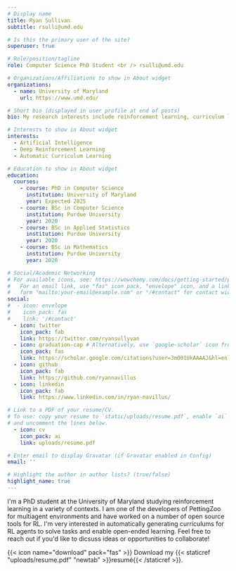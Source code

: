 ```yaml
---
# Display name
title: Ryan Sullivan
subtitle: rsulli@umd.edu

# Is this the primary user of the site?
superuser: true

# Role/position/tagline
role: Computer Science PhD Student <br /> rsulli@umd.edu

# Organizations/Affiliations to show in About widget
organizations:
  - name: University of Maryland
    url: https://www.umd.edu/

# Short bio (displayed in user profile at end of posts)
bio: My research interests include reinforcement learning, curriculum learning, and multi-agent systems

# Interests to show in About widget
interests:
  - Artificial Intelligence
  - Deep Reinforcement Learning
  - Automatic Curriculum Learning

# Education to show in About widget
education:
  courses:
    - course: PhD in Computer Science
      institution: University of Maryland
      year: Expected 2025
    - course: BSc in Computer Science
      institution: Purdue University
      year: 2020
    - course: BSc in Applied Statistics
      institution: Purdue University
      year: 2020
    - course: BSc in Mathematics
      institution: Purdue University
      year: 2020

# Social/Academic Networking
# For available icons, see: https://wowchemy.com/docs/getting-started/page-builder/#icons
#   For an email link, use "fas" icon pack, "envelope" icon, and a link in the
#   form "mailto:your-email@example.com" or "/#contact" for contact widget.
social:
#  - icon: envelope
#    icon_pack: fas
#    link: '/#contact'
  - icon: twitter
    icon_pack: fab
    link: https://twitter.com/ryansullyvan
  - icon: graduation-cap # Alternatively, use `google-scholar` icon from `ai` icon pack
    icon_pack: fas
    link: https://scholar.google.com/citations?user=3mO01UkAAAAJ&hl=en
  - icon: github
    icon_pack: fab
    link: https://github.com/ryannavillus
  - icon: linkedin
    icon_pack: fab
    link: https://www.linkedin.com/in/ryan-navillus/

# Link to a PDF of your resume/CV.
# To use: copy your resume to `static/uploads/resume.pdf`, enable `ai` icons in `params.toml`,
# and uncomment the lines below.
  - icon: cv
    icon_pack: ai
    link: uploads/resume.pdf

# Enter email to display Gravatar (if Gravatar enabled in Config)
email: ''

# Highlight the author in author lists? (true/false)
highlight_name: true
---
```


I'm a PhD student at the University of Maryland studying reinforcement learning in a variety of contexts. I am one of the developers of PettingZoo for multiagent environments and have worked on a number of open source tools for RL. I'm very interested in automatically generating curriculums for RL agents to solve tasks and enable open-ended learning. Feel free to reach out if you'd like to dicsuss ideas or opportunities to collaborate!


{{< icon name="download" pack="fas" >}} Download my {{< staticref "uploads/resume.pdf" "newtab" >}}resumé{{< /staticref >}}.
